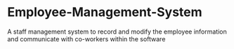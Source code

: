 # Employee-Management-System
A staff management system to record and modify the employee information and communicate with co-workers within the software
